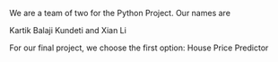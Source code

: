 We are a team of two for the Python Project. Our names are

Kartik Balaji Kundeti and Xian Li

For our final project, we choose the first option:
House Price Predictor